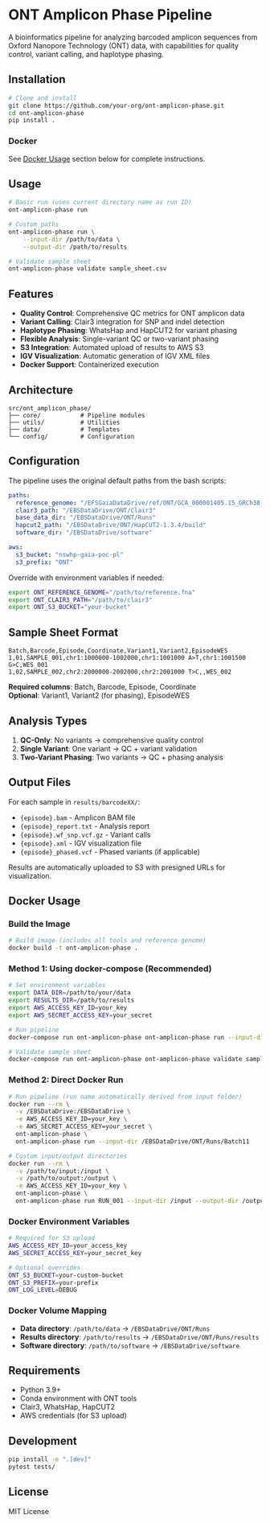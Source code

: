 # ONT Amplicon Phase Pipeline

A bioinformatics pipeline for analyzing barcoded amplicon sequences from Oxford Nanopore Technology (ONT) data, with capabilities for quality control, variant calling, and haplotype phasing.

## Installation

```bash
# Clone and install
git clone https://github.com/your-org/ont-amplicon-phase.git
cd ont-amplicon-phase
pip install .
```

### Docker

See [Docker Usage](#docker-usage) section below for complete instructions.

## Usage

```bash
# Basic run (uses current directory name as run ID)
ont-amplicon-phase run

# Custom paths
ont-amplicon-phase run \
    --input-dir /path/to/data \
    --output-dir /path/to/results

# Validate sample sheet
ont-amplicon-phase validate sample_sheet.csv
```

## Features

- **Quality Control**: Comprehensive QC metrics for ONT amplicon data
- **Variant Calling**: Clair3 integration for SNP and indel detection
- **Haplotype Phasing**: WhatsHap and HapCUT2 for variant phasing
- **Flexible Analysis**: Single-variant QC or two-variant phasing
- **S3 Integration**: Automated upload of results to AWS S3
- **IGV Visualization**: Automatic generation of IGV XML files
- **Docker Support**: Containerized execution

## Architecture

```
src/ont_amplicon_phase/
├── core/           # Pipeline modules
├── utils/          # Utilities
├── data/           # Templates
└── config/         # Configuration
```

## Configuration

The pipeline uses the original default paths from the bash scripts:

```yaml
paths:
  reference_genome: "/EFSGaiaDataDrive/ref/ONT/GCA_000001405.15_GRCh38_no_alt_analysis_set.fna"
  clair3_path: "/EBSDataDrive/ONT/Clair3"
  base_data_dir: "/EBSDataDrive/ONT/Runs"
  hapcut2_path: "/EBSDataDrive/ONT/HapCUT2-1.3.4/build"
  software_dir: "/EBSDataDrive/software"

aws:
  s3_bucket: "nswhp-gaia-poc-pl"
  s3_prefix: "ONT"
```

Override with environment variables if needed:

```bash
export ONT_REFERENCE_GENOME="/path/to/reference.fna"
export ONT_CLAIR3_PATH="/path/to/clair3"
export ONT_S3_BUCKET="your-bucket"
```

## Sample Sheet Format

```csv
Batch,Barcode,Episode,Coordinate,Variant1,Variant2,EpisodeWES
1,01,SAMPLE_001,chr1:1000000-1002000,chr1:1001000 A>T,chr1:1001500 G>C,WES_001
1,02,SAMPLE_002,chr2:2000000-2002000,chr2:2001000 T>C,,WES_002
```

**Required columns**: Batch, Barcode, Episode, Coordinate  
**Optional**: Variant1, Variant2 (for phasing), EpisodeWES

## Analysis Types

1. **QC-Only**: No variants → comprehensive quality control
2. **Single Variant**: One variant → QC + variant validation  
3. **Two-Variant Phasing**: Two variants → QC + phasing analysis

## Output Files

For each sample in `results/barcodeXX/`:

- `{episode}.bam` - Amplicon BAM file
- `{episode}_report.txt` - Analysis report
- `{episode}.wf_snp.vcf.gz` - Variant calls
- `{episode}.xml` - IGV visualization file
- `{episode}_phased.vcf` - Phased variants (if applicable)

Results are automatically uploaded to S3 with presigned URLs for visualization.

## Docker Usage

### Build the Image

```bash
# Build image (includes all tools and reference genome)
docker build -t ont-amplicon-phase .
```

### Method 1: Using docker-compose (Recommended)

```bash
# Set environment variables
export DATA_DIR=/path/to/your/data
export RESULTS_DIR=/path/to/results
export AWS_ACCESS_KEY_ID=your_key
export AWS_SECRET_ACCESS_KEY=your_secret

# Run pipeline
docker-compose run ont-amplicon-phase ont-amplicon-phase run --input-dir /EBSDataDrive/ONT/Runs/Batch11

# Validate sample sheet
docker-compose run ont-amplicon-phase ont-amplicon-phase validate sample_sheet.csv
```

### Method 2: Direct Docker Run

```bash
# Run pipeline (run name automatically derived from input folder)
docker run --rm \
  -v /EBSDataDrive:/EBSDataDrive \
  -e AWS_ACCESS_KEY_ID=your_key \
  -e AWS_SECRET_ACCESS_KEY=your_secret \
  ont-amplicon-phase \
  ont-amplicon-phase run --input-dir /EBSDataDrive/ONT/Runs/Batch11

# Custom input/output directories
docker run --rm \
  -v /path/to/input:/input \
  -v /path/to/output:/output \
  -e AWS_ACCESS_KEY_ID=your_key \
  ont-amplicon-phase \
  ont-amplicon-phase run RUN_001 --input-dir /input --output-dir /output
```

### Docker Environment Variables

```bash
# Required for S3 upload
AWS_ACCESS_KEY_ID=your_access_key
AWS_SECRET_ACCESS_KEY=your_secret_key

# Optional overrides
ONT_S3_BUCKET=your-custom-bucket
ONT_S3_PREFIX=your-prefix
ONT_LOG_LEVEL=DEBUG
```

### Docker Volume Mapping

- **Data directory**: `/path/to/data` → `/EBSDataDrive/ONT/Runs`
- **Results directory**: `/path/to/results` → `/EBSDataDrive/ONT/Runs/results`
- **Software directory**: `/path/to/software` → `/EBSDataDrive/software`

## Requirements

- Python 3.9+
- Conda environment with ONT tools
- Clair3, WhatsHap, HapCUT2
- AWS credentials (for S3 upload)

## Development

```bash
pip install -e ".[dev]"
pytest tests/
```

## License

MIT License